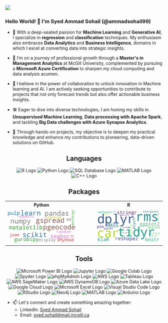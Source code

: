 ![](https://komarev.com/ghpvc/?username=ammadsohail99&style=for-the-badge)

### Hello World! 👋 I'm Syed Ammad Sohail (@ammadsohail99)

- 👀 With a deep-seated passion for **Machine Learning** and **Generative AI**, I specialize in **regression** and **classification** techniques. My enthusiasm also embraces **Data Analytics** and **Business Intelligence**, domains in which I excel at converting data into strategic insights.

- 🌱 I’m on a journey of professional growth through a **Master's in Management Analytics** at McGill University, complemented by pursuing a **Microsoft Azure Certification** to sharpen my cloud computing and data analysis acumen.

- 💞️ I believe in the power of collaboration to unlock innovation in Machine learning and AI. I am actively seeking opportunities to contribute to projects that not only forecast trends but also offer actionable business insights.

- 🛠️ Eager to dive into diverse technologies, I am honing my skills in **Unsupervised Machine Learning**, **Data processing with Apache Spark**, and tackling **Big Data challenges with Azure Synapse Analytics**.

- 🎯 Through hands-on projects, my objective is to deepen my practical knowledge and enhance my contributions to pioneering, data-driven solutions on GitHub.

<h2 align="center">Languages</h2>
<p align="center">
  <img src="https://upload.wikimedia.org/wikipedia/commons/thumb/1/1b/R_logo.svg/2560px-R_logo.svg.png" alt="R Logo" width="59"/>
  <img src="https://upload.wikimedia.org/wikipedia/commons/thumb/c/c3/Python-logo-notext.svg/1869px-Python-logo-notext.svg.png" alt="Python Logo" width="50"/>
  <img src="https://upload.wikimedia.org/wikipedia/commons/8/87/Sql_data_base_with_logo.png" alt="SQL Database Logo" width="100"/>
  <img src="https://1000logos.net/wp-content/uploads/2021/04/MATLAB-logo.png" alt="MATLAB Logo" width="100"/>
  <img src="https://upload.wikimedia.org/wikipedia/commons/3/32/C%2B%2B_logo.png" alt="C++ Logo" width="50"/>
</p>

<h2 align="center">Packages</h2>
<div align="center">
  <table>
    <tr>
      <th align="center">Python</th>
      <td width="40"></td> <!-- Spacer cell -->
      <th align="center">R</th>
    </tr>
    <tr>
      <td><img src="/python_libraries_wordcloud_cleaned.png" alt="Python Libraries Word Cloud Cleaned" width="300"/></td>
      <td width="40"></td> <!-- Spacer cell -->
      <td><img src="/r_libraries_wordcloud.png" alt="R Libraries Word Cloud" width="300"/></td>
    </tr>
  </table>
</div>

<h2 align="center">Tools</h2>
<p align="center">
  <img src="https://1000logos.net/wp-content/uploads/2022/08/Microsoft-Power-BI-Logo.png" alt="Microsoft Power BI Logo" width="100"/>
  <img src="https://upload.wikimedia.org/wikipedia/commons/thumb/3/38/Jupyter_logo.svg/1767px-Jupyter_logo.svg.png" alt="Jupyter Logo" width="50"/>
  <img src="https://3.bp.blogspot.com/-apoBeWFycKQ/XhKB8fEprwI/AAAAAAAACM4/Sl76yzNSNYwlShIBrheDAum8L9qRtWNdgCLcBGAsYHQ/s1600/colab.png" alt="Google Colab Logo" width="100"/>
  <img src="https://upload.wikimedia.org/wikipedia/commons/thumb/7/7e/Spyder_logo.svg/500px-Spyder_logo.svg.png" alt="Spyder Logo" width="100"/>
  <img src="https://upload.wikimedia.org/wikipedia/commons/thumb/4/4f/PhpMyAdmin_logo.svg/2560px-PhpMyAdmin_logo.svg.png" alt="phpMyAdmin Logo" width="100"/>
  <img src="https://andrewjprokop.files.wordpress.com/2022/04/aws.png?w=1200" alt="AWS Logo" width="250"/>
  <img src="https://miro.medium.com/v2/resize:fit:640/1*Mom9A9c2MVqI-V-KPz14ag.png" alt="Tableau Logo" width="100"/>
  <img src="https://venturebeat.com/wp-content/uploads/2021/02/SageMaker.jpg?fit=1292%2C664&strip=all" alt="AWS SageMaker Logo" width="150"/>
  <img src="https://i.ibb.co/brPwgFK/aws-Dynano-DBLogo.png" alt="AWS DynamoDB Logo" width="125"/>
  <img src="https://images.ctfassets.net/5vqt5w81x2im/3uQkYrgTYqU4zwLlVjv0yI/e9623c12c1da0971f8219543f8e61668/Logo_Azure_data-lake.png" alt="Azure Data Lake Logo" width="180"/>
  <img src="https://www.nextpathway.com/hubfs/nextPathway_assets_2023/images/pages/Target_cloud/IMG_0133.png" alt="Google Cloud Logo" width="180"/>
  <img src="https://upload.wikimedia.org/wikipedia/commons/thumb/3/34/Microsoft_Office_Excel_%282019%E2%80%93present%29.svg/2203px-Microsoft_Office_Excel_%282019%E2%80%93present%29.svg.png" alt="Microsoft Excel Logo" width="50"/>
  <img src="https://upload.wikimedia.org/wikipedia/commons/thumb/9/9a/Visual_Studio_Code_1.35_icon.svg/2048px-Visual_Studio_Code_1.35_icon.svg.png" alt="Visual Studio Code Logo" width="50"/>
  <img src="https://www.rstudio.com/wp-content/uploads/2018/10/RStudio-Logo-Flat.png" alt="RStudio Logo" width="100"/>
  <img src="https://upload.wikimedia.org/wikipedia/commons/e/e5/Neo4j-logo_color.png" alt="Neo4j Logo" width="100"/>
  <img src="https://1000logos.net/wp-content/uploads/2021/04/MATLAB-logo.png" alt="MATLAB Logo" width="120"/>
  <img src="https://upload.wikimedia.org/wikipedia/commons/thumb/8/87/Arduino_Logo.svg/720px-Arduino_Logo.svg.png?20200922062315" alt="Arduino Logo" width="50"/>
</p>




- 📫 Let's connect and create something amazing together:
  - LinkedIn: [Syed Ammad Sohail](https://www.linkedin.com/in/syedammadsohail/)
  - Email: [syed.sohail@mail.mcgill.ca](mailto:syed.sohail@mail.mcgill.ca)



<!---
ammadsohail99/ammadsohail99 is a ✨ special ✨ repository because its `README.md` (this file) appears on your GitHub profile.
You can click the Preview link to take a look at your changes.
--->
